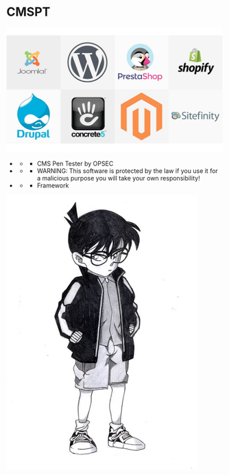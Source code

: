 # CMSPT

![](https://github.com/Offensive-Penetration-Security/CMSPT/blob/main/logos/service-cms-1.jpg)

- - - CMS Pen Tester by OPSEC

- - - WARNING: This software is protected by the law if you use it for a malicious purpose you will take your own responsibility!

- - - Framework

[![](https://github.com/Offensive-Penetration-Security/CMSPT/blob/main/logos/koshinudze.jpg)](https://github.com/nu11secur1ty/koshinudze)
